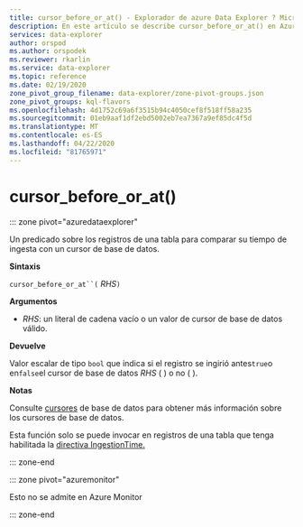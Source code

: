```yaml
---
title: cursor_before_or_at() - Explorador de azure Data Explorer ? Microsoft Docs
description: En este artículo se describe cursor_before_or_at() en Azure Data Explorer.
services: data-explorer
author: orspod
ms.author: orspodek
ms.reviewer: rkarlin
ms.service: data-explorer
ms.topic: reference
ms.date: 02/19/2020
zone_pivot_group_filename: data-explorer/zone-pivot-groups.json
zone_pivot_groups: kql-flavors
ms.openlocfilehash: 4d1752c69a6f3515b94c4050cef8f518ff58a235
ms.sourcegitcommit: 01eb9aaf1df2ebd5002eb7ea7367a9ef85dc4f5d
ms.translationtype: MT
ms.contentlocale: es-ES
ms.lasthandoff: 04/22/2020
ms.locfileid: "81765971"
---
```

# <a name="cursor_before_or_at"></a>cursor_before_or_at()

::: zone pivot="azuredataexplorer"

Un predicado sobre los registros de una tabla para comparar su tiempo de ingesta con un cursor de base de datos.

**Sintaxis**

`cursor_before_or_at``(` *RHS*`)`

**Argumentos**

* *RHS*: un literal de cadena vacío o un valor de cursor de base de datos válido.

**Devuelve**

Valor escalar de tipo `bool` que indica si el registro se ingirió antes`true`o en`false`el cursor de base de datos *RHS* ( ) o no ( ).

**Notas**

Consulte [cursores](../management/databasecursor.md) de base de datos para obtener más información sobre los cursores de base de datos.

Esta función solo se puede invocar en registros de una tabla que tenga habilitada la [directiva IngestionTime.](../management/ingestiontimepolicy.md)

::: zone-end

::: zone pivot="azuremonitor"

Esto no se admite en Azure Monitor

::: zone-end

